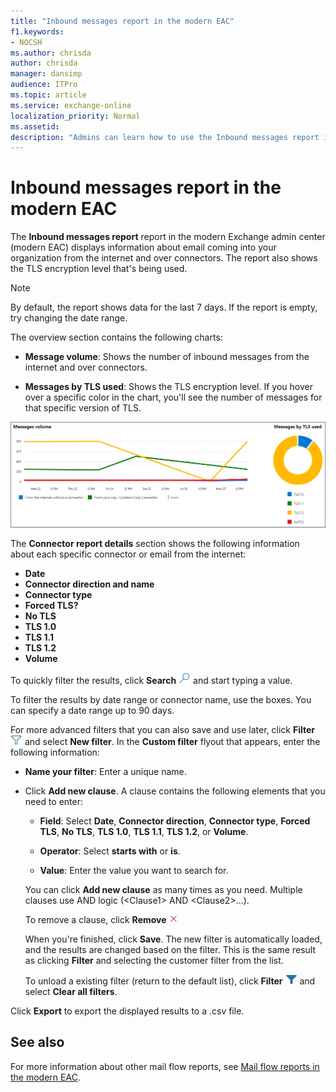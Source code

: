 ```yaml
---
title: "Inbound messages report in the modern EAC"
f1.keywords:
- NOCSH
ms.author: chrisda
author: chrisda
manager: dansimp
audience: ITPro
ms.topic: article
ms.service: exchange-online
localization_priority: Normal
ms.assetid:
description: "Admins can learn how to use the Inbound messages report in the modern Exchange admin center to monitor message volume and TLS encryption for messages from the internet and inbound messages over connectors."
---
```


# Inbound messages report in the modern EAC

The **Inbound messages report** report in the modern Exchange admin center (modern EAC) displays information about email coming into your organization from the internet and over connectors. The report also shows the TLS encryption level that's being used.

> [!NOTE]
> By default, the report shows data for the last 7 days. If the report is empty, try changing the date range.

The overview section contains the following charts:

- **Message volume**: Shows the number of inbound messages from the internet and over connectors.

- **Messages by TLS used**: Shows the TLS encryption level. If you hover over a specific color in the chart, you'll see the number of messages for that specific version of TLS.

![Overview of the Auto forwarded messages report](../../media/mfr-inbound-message-report.png)

The **Connector report details** section shows the following information about each specific connector or email from the internet:

- **Date**
- **Connector direction and name**
- **Connector type**
- **Forced TLS?**
- **No TLS**
- **TLS 1.0**
- **TLS 1.1**
- **TLS 1.2**
- **Volume**

To quickly filter the results, click **Search** ![Search icon](../../media/modern-eac-search-icon.png) and start typing a value.

To filter the results by date range or connector name, use the boxes. You can specify a date range up to 90 days.

For more advanced filters that you can also save and use later, click **Filter** ![Filter icon](../../media/modern-eac-filter-icon.png) and select **New filter**. In the **Custom filter** flyout that appears, enter the following information:

- **Name your filter**: Enter a unique name.

- Click **Add new clause**. A clause contains the following elements that you need to enter:

  - **Field**: Select **Date**, **Connector direction**, **Connector type**, **Forced TLS**, **No TLS**, **TLS 1.0**, **TLS 1.1**, **TLS 1.2**, or **Volume**.

  - **Operator**: Select **starts with** or **is**.

  - **Value**: Enter the value you want to search for.

  You can click **Add new clause** as many times as you need. Multiple clauses use AND logic (\<Clause1\> AND \<Clause2\>...).

  To remove a clause, click **Remove** ![Remove icon](../../media/modern-eac-remove-icon.png)

  When you're finished, click **Save**. The new filter is automatically loaded, and the results are changed based on the filter. This is the same result as clicking **Filter** and selecting the customer filter from the list.

  To unload a existing filter (return to the default list), click **Filter** ![Active filter icon](../../media/modern-eac-filter-active-icon.png) and select **Clear all filters**.

Click **Export** to export the displayed results to a .csv file.

## See also

For more information about other mail flow reports, see [Mail flow reports in the modern EAC](mail-flow-reports.md).
